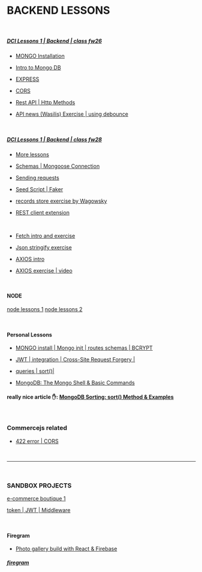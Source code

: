 # BACKEND LESSONS

<br>

##### [DCI Lessons 1 | Backend | class fw26](https://github.com/nadiamariduena/database-lessons)

- [MONGO Installation](https://github.com/nadiamariduena/database-lessons/blob/master/MONGO-installation.txt)

- [Intro to Mongo DB](https://github.com/nadiamariduena/database-lessons/tree/master/intro-Mongo1)
- [EXPRESS ](https://github.com/nadiamariduena/database-lessons/tree/master/database-3)
- [CORS](https://github.com/nadiamariduena/database-lessons/tree/master/database-4)
- [Rest API | Http Methods](https://github.com/nadiamariduena/database-lessons/tree/master/intro-Mongo2)

- [API news (Wasilis) Exercise | using debounce](https://github.com/nadiamariduena/react-news-api)

<br>

##### [DCI Lessons 1 | Backend | class fw28](https://github.com/nadiamariduena/database-lessons)

- [ More lessons](https://github.com/nadiamariduena/express-28-dci)

- [Schemas | Mongoose Connection ](https://github.com/nadiamariduena/mongo-28-dci/tree/master/author-comments_1_robert)

- [Sending requests](https://github.com/nadiamariduena/express-28-dci/tree/master/express-intro_1-after-break-morning)

- [Seed Script | Faker](https://github.com/nadiamariduena/mongo-28-dci/tree/master/record-app)

- [records store exercise by Wagowsky](https://github.com/nadiamariduena/mongo-28-dci/tree/master/wagowsky-exercise-albumartists)

- [REST client extension](https://github.com/nadiamariduena/express-28-dci/tree/master/mypersonal_express-node/manage-user-roles)

<br>

- [Fetch intro and exercise](https://github.com/nadiamariduena/fetch-lesson)

- [Json stringify exercise](https://github.com/nadiamariduena/lesson-modules-scripts/tree/master/src/scripts)

- [AXIOS intro](https://github.com/nadiamariduena/api-weather-intro/blob/master/src/lib/weather-client.js)
- [AXIOS exercise | video](https://github.com/nadiamariduena/axios-react-one)

<br>

#### NODE

[ node lessons 1](https://github.com/nadiamariduena/intro-node)
[ node lessons 2](https://github.com/nadiamariduena/node)

<br>

#### Personal Lessons

- [MONGO install | Mongo init | routes schemas | BCRYPT](https://github.com/nadiamariduena/mongo-28-dci/tree/master/personal-lessons-tutorials/mern-ecommerce1t)

- [JWT | integration | Cross-Site Request Forgery | ](https://github.com/nadiamariduena/react-mern-21-backend/tree/7token-integration-secret-key)

- [queries | sort()| ](https://github.com/nadiamariduena/react-mern-21-backend/blob/master/a_MONGO-TOPICS.md)

- [MongoDB: The Mongo Shell & Basic Commands](https://www.bmc.com/blogs/mongo-shell-basic-commands/)

#### really nice article ✋: [MongoDB Sorting: sort() Method & Examples](https://www.bmc.com/blogs/mongodb-sorting/)

<br>

### Commercejs related

- [422 error | CORS](./cors_42_issue.md)

<br>
<hr>

<br>

### SANDBOX PROJECTS

[e-commerce boutique 1](https://github.com/nadiamariduena/ecommerce2)

[token | JWT | Middleware](https://github.com/nadiamariduena/ecommerce2/blob/master/src/common-middleware/index.js)

<br>

#### Firegram

- [Photo gallery build with React & Firebase](https://www.youtube.com/watch?v=vUe91uOx7R0)

##### [firegram](https://github.com/nadiamariduena/Firegram)

<br>
